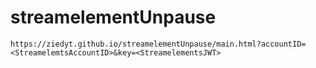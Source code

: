 # streamelementUnpause

`https://ziedyt.github.io/streamelementUnpause/main.html?accountID=<StreamelemtsAccountID>&key=<StreamelementsJWT>`
